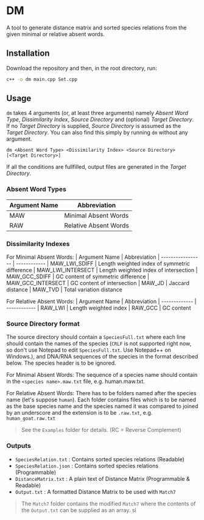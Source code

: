 # DM
A tool to generate distance matrix and sorted species relations from the given minimal or relative absent words.

## Installation
Download the repository and then, in the root directory, run:
```bash
c++ -o dm main.cpp Set.cpp
```

## Usage
`dm` takes 4 arguments (or, at least three arguments) namely *Absent Word Type*, *Dissimilarity Index*, *Source Directory* and (optional) *Target Directory*. If no *Target Directory* is supplied, *Source Directory* is assumed as the *Target Directory*. You can also find this simply by running `dm` without any argument.
```
dm <Absent Word Type> <Dissimilarity Index> <Source Directory> [<Target Directory>]
```

If all the conditions are fullfilled, output files are generated in the *Target Directory*.

### Absent Word Types
| Argument Name | Abbreviation          |
| ------------- | --------------------- |
| MAW           | Minimal Absent Words  |
| RAW           | Relative Absent Words |

### Dissimilarity Indexes
For Minimal Absent Words:
| Argument Name     | Abbreviation
| ----------------- | ------------
| MAW_LWI_SDIFF     | Length weighted index of symmetric difference 
| MAW_LWI_INTERSECT | Length weighted index of intersection
| MAW_GCC_SDIFF     | GC content of symmetric difference
| MAW_GCC_INTERSECT | GC content of intersection
| MAW_JD            | Jaccard distance
| MAW_TVD           | Total variation distance

For Relative Absent Words:
| Argument Name | Abbreviation
| ------------- | ------------
| RAW_LWI       | Length weighted index
| RAW_GCC       | GC content

### Source Directory format
The source directory should contain a `SpeciesFull.txt` where
each line should contain the names of the species
(`CRLF` is not supported right now, so
don't use Notepad to edit `SpeciesFull.txt`.
Use Notepad++ on Windows.),
and DNA/RNA sequences of the species in the format
described below. The species header is to be ignored.

For Minimal Absent Words:
The sequence of a species name should contain in the `<species name>.maw.txt` file,
e.g. human.maw.txt.

For Relative Absent Words:
There has to be folders named after the species name (let's suppose `human`).
Each folder contains files which is to be named
as the base species name and the species named it was compared to
joined by an underscore and the extension is to be `.raw.txt`, e.g. `human_goat.raw.txt`

> See the `Examples` folder for details. (RC = Reverse Complement)

### Outputs
- `SpeciesRelation.txt` : Contains sorted species relations (Readable)
- `SpeciesRelation.json` : Contains sorted species relations (Programmable)
- `DistanceMatrix.txt` : A plain text of Distance Matrix (Programmable & Readable)
- `Output.txt` : A formatted Distance Matrix to be used with `Match7`

> The `Match7` folder contains the modified `Match7` where the contents of the
> `Output.txt` can be supplied as an array.
sl